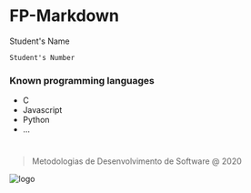 # FP-Markdown
Student's Name

`Student's Number`

### Known programming languages

* C
* Javascript
* Python
* ...
#
>Metodologias de Desenvolvimento de Software @ 2020

![logo](https://eduportugal.eu/wp-content/uploads/2017/08/eduportugal_ipleiria_n.jpg)